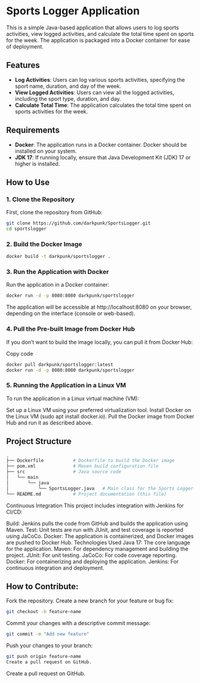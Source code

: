 # Sports Logger Application

This is a simple Java-based application that allows users to log sports activities, view logged activities, and calculate the total time spent on sports for the week. The application is packaged into a Docker container for ease of deployment.

## Features

- **Log Activities**: Users can log various sports activities, specifying the sport name, duration, and day of the week.
- **View Logged Activities**: Users can view all the logged activities, including the sport type, duration, and day.
- **Calculate Total Time**: The application calculates the total time spent on sports activities for the week.

## Requirements

- **Docker**: The application runs in a Docker container. Docker should be installed on your system.
- **JDK 17**: If running locally, ensure that Java Development Kit (JDK) 17 or higher is installed.

## How to Use

### 1. Clone the Repository

First, clone the repository from GitHub:

```bash
git clone https://github.com/darkpunk/SportsLogger.git
cd sportslogger
```

### 2. Build the Docker Image

```bash
docker build -t darkpunk/sportslogger .
```

### 3. Run the Application with Docker
Run the application in a Docker container:

```bash
docker run -d -p 8080:8080 darkpunk/sportslogger
```
The application will be accessible at http://localhost:8080 on your browser, depending on the interface (console or web-based).

### 4. Pull the Pre-built Image from Docker Hub
If you don’t want to build the image locally, you can pull it from Docker Hub:


Copy code
```bash
docker pull darkpunk/sportslogger:latest
docker run -d -p 8080:8080 darkpunk/sportslogger
```

### 5. Running the Application in a Linux VM
To run the application in a Linux virtual machine (VM):

Set up a Linux VM using your preferred virtualization tool.
Install Docker on the Linux VM (sudo apt install docker.io).
Pull the Docker image from Docker Hub and run it as described above.

## Project Structure
```bash
.
├── Dockerfile           # Dockerfile to build the Docker image
├── pom.xml              # Maven build configuration file
├── src                  # Java source code
│   └── main
│       └── java
│           └── SportsLogger.java   # Main class for the Sports Logger application
└── README.md            # Project documentation (this file)
```

Continuous Integration
This project includes integration with Jenkins for CI/CD:

Build: Jenkins pulls the code from GitHub and builds the application using Maven.
Test: Unit tests are run with JUnit, and test coverage is reported using JaCoCo.
Docker: The application is containerized, and Docker images are pushed to Docker Hub.
Technologies Used
Java 17: The core language for the application.
Maven: For dependency management and building the project.
JUnit: For unit testing.
JaCoCo: For code coverage reporting.
Docker: For containerizing and deploying the application.
Jenkins: For continuous integration and deployment.


## How to Contribute:

Fork the repository.
Create a new branch for your feature or bug fix:

```bash
git checkout -b feature-name
```

Commit your changes with a descriptive commit message:

```bash
git commit -m "Add new feature"
```

Push your changes to your branch:

```bash
git push origin feature-name
Create a pull request on GitHub.
```

Create a pull request on GitHub.
